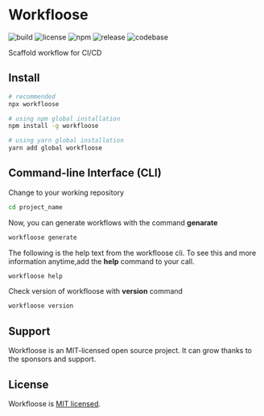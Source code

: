 # Workfloose

![build](https://img.shields.io/github/actions/workflow/status/iamando/workfloose/build.yml?branch=master)
![license](https://img.shields.io/github/license/iamando/workfloose?color=success)
![npm](https://img.shields.io/npm/v/workfloose)
![release](https://img.shields.io/github/release-date/iamando/workfloose)
![codebase](https://github.com/iamando/workfloose/workflows/codebase/badge.svg)

Scaffold workflow for CI/CD

## Install

```bash
# recommended
npx workfloose

# using npm global installation
npm install -g workfloose

# using yarn global installation
yarn add global workfloose
```

## Command-line Interface (CLI)

Change to your working repository

```bash
cd project_name
```

Now, you can generate workflows with the command **genarate**

```bash
workfloose generate
```

The following is the help text from the workfloose cli. To see this and more information anytime,add the **help** command to your call.

```bash
workfloose help
```

Check version of workfloose with **version** command

```bash
workfloose version
```

## Support

Workfloose is an MIT-licensed open source project. It can grow thanks to the sponsors and support.

## License

Workfloose is [MIT licensed](LICENSE).
